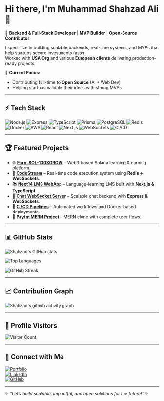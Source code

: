 # Hi there, I'm Muhammad Shahzad Ali 👋

🚀 **Backend & Full-Stack Developer** | **MVP Builder** | **Open-Source Contributor**  

I specialize in building scalable backends, real-time systems, and MVPs that help startups secure investments faster.  
Worked with **USA Org** and various **European clients** delivering production-ready projects.  

🎯 **Current Focus:**  
- Contributing full-time to **Open Source** (AI + Web Dev)  
- Helping startups validate their ideas with strong MVPs  

---

## ⚡ Tech Stack  

![Node.js](https://img.shields.io/badge/Node.js-339933?style=for-the-badge&logo=nodedotjs&logoColor=white)
![Express](https://img.shields.io/badge/Express-000000?style=for-the-badge&logo=express&logoColor=white)
![TypeScript](https://img.shields.io/badge/TypeScript-3178C6?style=for-the-badge&logo=typescript&logoColor=white)
![Prisma](https://img.shields.io/badge/Prisma-2D3748?style=for-the-badge&logo=prisma&logoColor=white)
![PostgreSQL](https://img.shields.io/badge/PostgreSQL-4169E1?style=for-the-badge&logo=postgresql&logoColor=white)
![Redis](https://img.shields.io/badge/Redis-DC382D?style=for-the-badge&logo=redis&logoColor=white)
![Docker](https://img.shields.io/badge/Docker-2496ED?style=for-the-badge&logo=docker&logoColor=white)
![AWS](https://img.shields.io/badge/AWS-232F3E?style=for-the-badge&logo=amazonaws&logoColor=white)
![React](https://img.shields.io/badge/React-20232A?style=for-the-badge&logo=react&logoColor=61DAFB)
![Next.js](https://img.shields.io/badge/Next.js-000000?style=for-the-badge&logo=nextdotjs&logoColor=white)
![WebSockets](https://img.shields.io/badge/WebSockets-010101?style=for-the-badge&logo=socketdotio&logoColor=white)
![CI/CD](https://img.shields.io/badge/CI%2FCD-2088FF?style=for-the-badge&logo=githubactions&logoColor=white)

---

## 🏆 Featured Projects  

- 🌐 [**Earn-SOL-100XGROW**](https://github.com/shahzad67432/earn-SOL-100XGROW) – Web3-based Solana learning & earning platform.  
- 🚀 [**CodeStream**](https://github.com/shahzad67432/CodeStream) – Real-time code execution system using **Redis + WebSockets**.  
- 📚 [**Next14 LMS WebApp**](https://github.com/shahzad67432/next14-LMS-webapp) – Language-learning LMS built with **Next.js & TypeScript**.  
- 💬 [**Chat WebSocket Server**](https://github.com/shahzad67432/chat_WebSocket_server) – Scalable chat backend with **Express & WebSockets**.  
- 🔄 [**CI/CD Pipelines**](https://github.com/shahzad67432/CI-CD-) – Automated workflows and Docker-based deployments.  
- 💸 [**Paytm MERN Project**](https://github.com/shahzad67432/Paytm-MERN-project) – MERN clone with complete user flows.  

---

## 📊 GitHub Stats  

![Shahzad's GitHub stats](https://github-readme-stats.vercel.app/api?username=shahzad67432&show_icons=true&theme=tokyonight)  

![Top Languages](https://github-readme-stats.vercel.app/api/top-langs/?username=shahzad67432&layout=compact&theme=tokyonight)  

![GitHub Streak](https://streak-stats.demolab.com/?user=shahzad67432&theme=tokyonight&hide_border=false)

---

## 📈 Contribution Graph  

![Shahzad's github activity graph](https://github-readme-activity-graph.vercel.app/graph?username=shahzad67432&theme=tokyo-night)

---

## 👀 Profile Visitors  

![Visitor Count](https://komarev.com/ghpvc/?username=shahzad67432&style=for-the-badge)

---

## 🔗 Connect with Me  

[![Portfolio](https://img.shields.io/badge/Portfolio-12100E?style=for-the-badge&logo=netlify&logoColor=white)](https://muhammadshahzadali.netlify.app)  
[![LinkedIn](https://img.shields.io/badge/LinkedIn-0A66C2?style=for-the-badge&logo=linkedin&logoColor=white)](https://www.linkedin.com/in/stack-squad-225893298/)  
[![GitHub](https://img.shields.io/badge/GitHub-100000?style=for-the-badge&logo=github&logoColor=white)](https://github.com/shahzad67432)  

---

✨ *“Let’s build scalable, impactful, and open solutions for the future!”* ✨
